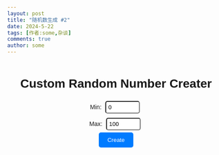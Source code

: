 ```yaml
---
layout: post
title: "随机数生成 #2"
date: 2024-5-22
tags: [作者:some,杂谈]
comments: true
author: some
---
```


<body>
  <div style="text-align: center; margin-top: 50px; font-family: Arial, sans-serif;">
    <h1>Custom Random Number Creater</h1>
    <label for="minValue">Min:</label>
    <input type="number" id="minValue" min="0" step="1" value="0" style="width: 80px; padding: 5px; margin: 5px; border-radius: 5px;">
    <br>
    <label for="maxValue">Max:</label>
    <input type="number" id="maxValue" min="0" step="1" value="100" style="width: 80px; padding: 5px; margin: 5px; border-radius: 5px;">
    <br>
    <button onclick="generateRandomNumber()" style="padding: 10px 20px; background-color: #007bff; color: #fff; border: none; cursor: pointer; border-radius: 5px;">Create</button>
    <p id="randomNumber" style="font-size: 50px; margin-top: 20px;"></p>
  </div>

  <script>
    function generateRandomNumber() {
      var minValue = parseInt(document.getElementById("minValue").value);
      var maxValue = parseInt(document.getElementById("maxValue").value);

      if (isNaN(minValue) || isNaN(maxValue) || minValue >= maxValue) {
        alert("Please enter valid minimum and maximum values.");
        return;
      }

      var randomNumber = Math.floor(Math.random() * (maxValue - minValue + 1)) + minValue;
      document.getElementById("randomNumber").innerHTML = "Random Number: " + randomNumber;
    }
  </script>
</body>
